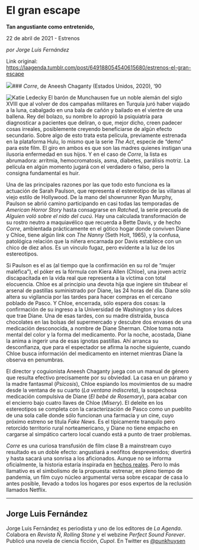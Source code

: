 # El gran escape

**Tan angustiante como entretenido,**

22 de abril de 2021 - Estrenos

_por Jorge Luis Fernández_

Link original: https://laagenda.tumblr.com/post/649188054540615680/estrenos-el-gran-escape

![](https://64.media.tumblr.com/f3cc2eafbed994aa28638bf3332da5a9/841c2d5e954519c2-de/s500x750/269eee6ea2cd9a7befea1bb01840c6b64e9b9ca5.jpg)### *Corre*, de Aneesh Chaganty (Estados Unidos, 2020), ‘90

![Katie Ledecky](https://64.media.tumblr.com/8dba25a007a84aca1478b663151bd018/841c2d5e954519c2-22/s400x600/1720f39d5622b5e68cb8a19e82c9e8cd9183e1af.jpg)
El barón de Munchausen fue un noble alemán del siglo XVIII que al volver de dos campañas militares en Turquía juró haber viajado a la luna, cabalgado en una bala de cañón y bailado en el vientre de una ballena. Rey del bolazo, su nombre lo apropió la psiquiatría para diagnosticar a pacientes que deliran, o que, mejor dicho, creen padecer cosas irreales, posiblemente creyendo beneficiarse de algún efecto secundario. Sobre algo de esto trata esta película, previamente estrenada en la plataforma Hulu, lo mismo que la serie *The Act*, especie de “demo” para este film. El giro en ambos es que son las madres quienes instigan una ilusoria enfermedad en sus hijos. Y en el caso de *Corre*, la lista es abrumadora: arritmia, hemocromatosis, asma, diabetes, parálisis motriz. La película en algún momento jugará con el verdadero o falso, pero la consigna fundamental es huir.

Una de las principales razones por las que todo esto funciona es la actuación de Sarah Paulson, que representa el estereotipo de las villanas al viejo estilo de Hollywood. De la mano del showrunner Ryan Murphy, Paulson se abrió camino participando en casi todas las temporadas de *American Horror Story* hasta consagrarse en *Ratched*, la serie precuela de *Alguien voló sobre el nido del cucú*. Hay una calculada transformación de su rostro neutro a maquiavélico que recuerda a Bette Davis, y de hecho *Corre*, ambientada prácticamente en el gótico hogar donde conviven Diane y Chloe, tiene algún link con *The Nanny* (Seth Holt, 1965), y la confusa, patológica relación que la niñera encarnada por Davis establece con un chico de diez años. Es un vínculo fugaz, pero evidente a la luz de los estereotipos.

Si Paulson es el as (al tiempo que la confirmación en su rol de “mujer maléfica”), el póker es la fórmula con Kiera Allen (Chloe), una joven actriz discapacitada en la vida real que representa a la víctima con total elocuencia. Chloe es al principio una devota hija que ingiere sin titubear el arsenal de pastillas suministrado por Diane, las 24 horas del día. Diane sólo altera su vigilancia por las tardes para hacer compras en el cercano poblado de Pasco. Y Chloe, encerrada, sólo espera dos cosas: la confirmación de su ingreso a la Universidad de Washington y los dulces que trae Diane. Una de esas tardes, con su madre distraída, busca chocolates en las bolsas del supermercado y descubre dos envases de una medicación desconocida, a nombre de Diane Sherman. Chloe toma nota mental del color y la forma del medicamento. Por la noche, acostada, Diane la anima a ingerir una de esas ignotas pastillas. Ahí arranca su desconfianza, que para el espectador se afirma la noche siguiente, cuando Chloe busca información del medicamento en internet mientras Diane la observa en penumbras.

El director y coguionista Aneesh Chaganty juega con un manual de género que resulta efectivo precisamente por su obviedad. La casa en un páramo y la madre fantasmal (*Psicosis*), Chloe espiando los movimientos de su madre desde la ventana de su cuarto (*La ventana indiscreta*), la sospechosa medicación compulsiva de Diane (*El bebé de Rosemary*), para acabar con el encierro bajo cuatro llaves de Chloe (*Misery*). El deleite en los estereotipos se completa con la caracterización de Pasco como un pueblito de una sola calle donde sólo funcionan una farmacia y un cine, cuyo próximo estreno se titula *Fake News*. Es el típicamente tranquilo pero retorcido territorio rural norteamericano, y Diane no tiene empacho en cargarse al simpático cartero local cuando está a punto de traer problemas.

*Corre* es una curiosa transfusión de film clase B a mainstream cuyo resultado es un doble efecto: angustiará a neófitos desprevenidos; divertirá y hasta sacará una sonrisa a los aficionados. Aunque no se informa oficialmente, la historia estaría inspirada en [hechos reales](https://indiehoy.com/cine/corre-la-historia-real-detras-de-la-pelicula-de-netflix/). Pero lo más llamativo es el simbolismo de la propuesta: estrenar, en pleno tiempo de pandemia, un film cuyo núcleo argumental versa sobre escapar de casa lo antes posible, llevado a todos los hogares por esos expertos de la reclusión llamados Netflix. 

  




---

Jorge Luis Fernández
--------------------

 Jorge Luis Fernández es periodista y uno de los editores de *La Agenda*. Colabora en *Revista Ñ*, *Rolling Stone* y el webzine *Perfect Sound Forever*. Publicó una novela de ciencia ficción, *Cupol*. En Twitter es [@punkhuysen](https://twitter.com/punkhuysen) 

